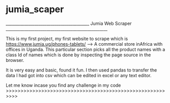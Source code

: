 # jumia_scaper
_________________________________________ Jumia Web Scraper   __________________________________________________

This is my first project, my first website to scrape which is https://www.jumia.ug/phones-tablets/ 
--> A commercial store inAfrica with offices in Uganda. This particular section picks all the product names with 
a class Id of names which is done by inspecting the page source in the browser.

It is very easy and basic, found it fun. I then used pandas to transfer the data I had got into csv which can be
edited in excel or any text editor.

Let me know incase you find any challenge in my code >>>>>>>>>>>>>>>>>>>>>>>>>>>>>>>>>>>>>>>>>>>>>>>>>>>>>>>>>>
